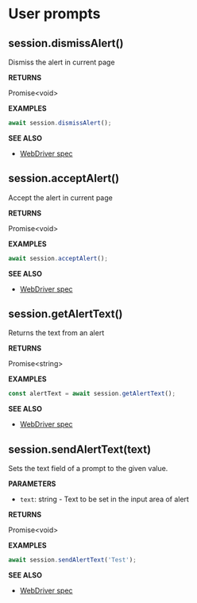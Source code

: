 # User prompts

## session.dismissAlert()

Dismiss the alert in current page

**RETURNS**

Promise&lt;void&gt;

**EXAMPLES**

```typescript
await session.dismissAlert();
```

**SEE ALSO**

- [WebDriver spec](https://www.w3.org/TR/webdriver/#dismiss-alert)

## session.acceptAlert()

Accept the alert in current page

**RETURNS**

Promise&lt;void&gt;

**EXAMPLES**

```typescript
await session.acceptAlert();
```

**SEE ALSO**

- [WebDriver spec](https://www.w3.org/TR/webdriver/#accept-alert)

## session.getAlertText()

Returns the text from an alert

**RETURNS**

Promise&lt;string&gt;

**EXAMPLES**

```typescript
const alertText = await session.getAlertText();
```

**SEE ALSO**

- [WebDriver spec](https://www.w3.org/TR/webdriver/#get-alert-text)

## session.sendAlertText(text)

Sets the text field of a prompt to the given value.

**PARAMETERS**

- `text`: string - Text to be set in the input area of alert

**RETURNS**

Promise&lt;void&gt;

**EXAMPLES**

```typescript
await session.sendAlertText('Test');
```

**SEE ALSO**

- [WebDriver spec](https://www.w3.org/TR/webdriver/#send-alert-text)
